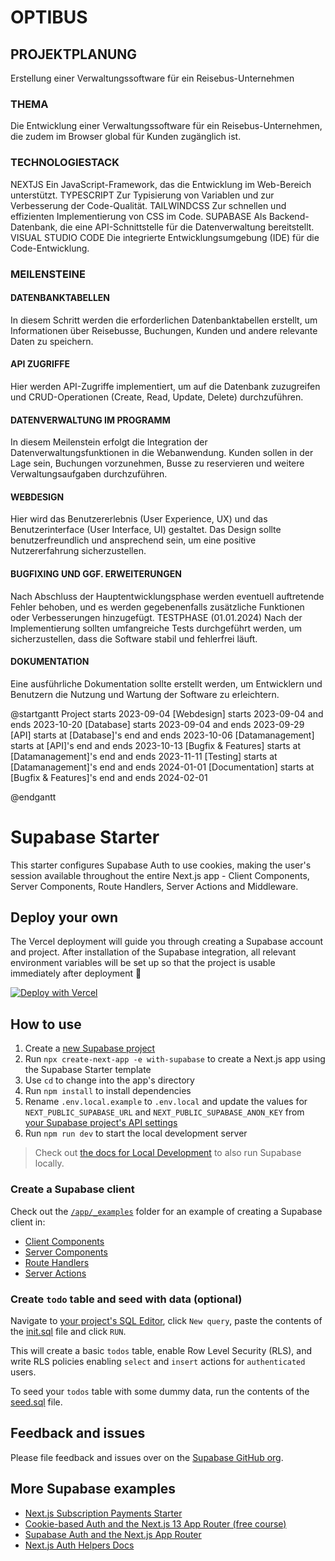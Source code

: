 # OPTIBUS

## PROJEKTPLANUNG
Erstellung einer Verwaltungssoftware für ein Reisebus-Unternehmen

### THEMA
Die Entwicklung einer Verwaltungssoftware für ein Reisebus-Unternehmen, die zudem im Browser global für Kunden zugänglich ist.

### TECHNOLOGIESTACK
NEXTJS Ein JavaScript-Framework, das die Entwicklung im Web-Bereich unterstützt.
TYPESCRIPT Zur Typisierung von Variablen und zur Verbesserung der Code-Qualität.
TAILWINDCSS Zur schnellen und effizienten Implementierung von CSS im Code.
SUPABASE Als Backend-Datenbank, die eine API-Schnittstelle für die Datenverwaltung bereitstellt.
VISUAL STUDIO CODE Die integrierte Entwicklungsumgebung (IDE) für die Code-Entwicklung.

### MEILENSTEINE

#### DATENBANKTABELLEN

In diesem Schritt werden die erforderlichen Datenbanktabellen erstellt, um Informationen über Reisebusse, Buchungen, Kunden und andere relevante Daten zu speichern.

#### API ZUGRIFFE
Hier werden API-Zugriffe implementiert, um auf die Datenbank zuzugreifen und CRUD-Operationen (Create, Read, Update, Delete) durchzuführen.

#### DATENVERWALTUNG IM PROGRAMM
In diesem Meilenstein erfolgt die Integration der Datenverwaltungsfunktionen in die Webanwendung. Kunden sollen in der Lage sein, Buchungen vorzunehmen, Busse zu reservieren und weitere Verwaltungsaufgaben durchzuführen.

#### WEBDESIGN
Hier wird das Benutzererlebnis (User Experience, UX) und das Benutzerinterface (User Interface, UI) gestaltet. Das Design sollte benutzerfreundlich und ansprechend sein, um eine positive Nutzererfahrung sicherzustellen.

#### BUGFIXING UND GGF. ERWEITERUNGEN
Nach Abschluss der Hauptentwicklungsphase werden eventuell auftretende Fehler behoben, und es werden gegebenenfalls zusätzliche Funktionen oder Verbesserungen hinzugefügt.
TESTPHASE (01.01.2024) Nach der Implementierung sollten umfangreiche Tests durchgeführt werden, um sicherzustellen, dass die Software stabil und fehlerfrei läuft.

#### DOKUMENTATION
Eine ausführliche Dokumentation sollte erstellt werden, um Entwicklern und Benutzern die Nutzung und Wartung der Software zu erleichtern.


@startgantt
Project starts 2023-09-04
[Webdesign] starts 2023-09-04 and ends 2023-10-20 
[Database] starts 2023-09-04 and ends 2023-09-29
[API] starts at [Database]'s end and ends 2023-10-06
[Datamanagement] starts at [API]'s end and ends 2023-10-13
[Bugfix & Features] starts at [Datamanagement]'s end and ends 2023-11-11
[Testing] starts at [Datamanagement]'s end and ends 2024-01-01
[Documentation] starts at [Bugfix & Features]'s end and ends 2024-02-01

@endgantt



# Supabase Starter

This starter configures Supabase Auth to use cookies, making the user's session available throughout the entire Next.js app - Client Components, Server Components, Route Handlers, Server Actions and Middleware.

## Deploy your own

The Vercel deployment will guide you through creating a Supabase account and project. After installation of the Supabase integration, all relevant environment variables will be set up so that the project is usable immediately after deployment 🚀

[![Deploy with Vercel](https://vercel.com/button)](https://vercel.com/new/clone?repository-url=https://github.com/vercel/next.js/tree/canary/examples/with-supabase&project-name=nextjs-with-supabase&repository-name=nextjs-with-supabase&integration-ids=oac_jUduyjQgOyzev1fjrW83NYOv)

## How to use

1. Create a [new Supabase project](https://database.new)
1. Run `npx create-next-app -e with-supabase` to create a Next.js app using the Supabase Starter template
1. Use `cd` to change into the app's directory
1. Run `npm install` to install dependencies
1. Rename `.env.local.example` to `.env.local` and update the values for `NEXT_PUBLIC_SUPABASE_URL` and `NEXT_PUBLIC_SUPABASE_ANON_KEY` from [your Supabase project's API settings](https://app.supabase.com/project/_/settings/api)
1. Run `npm run dev` to start the local development server

> Check out [the docs for Local Development](https://supabase.com/docs/guides/getting-started/local-development) to also run Supabase locally.

### Create a Supabase client

Check out the [`/app/_examples`](./app/_examples/) folder for an example of creating a Supabase client in:

- [Client Components](./app/_examples/client-component/page.tsx)
- [Server Components](./app/_examples/server-component/page.tsx)
- [Route Handlers](./app/_examples/route-handler/route.ts)
- [Server Actions](./app/_examples/server-action/page.tsx)

### Create `todo` table and seed with data (optional)

Navigate to [your project's SQL Editor](https://app.supabase.com/project/_/sql), click `New query`, paste the contents of the [init.sql](./supabase/migrations/20230618024722_init.sql) file and click `RUN`.

This will create a basic `todos` table, enable Row Level Security (RLS), and write RLS policies enabling `select` and `insert` actions for `authenticated` users.

To seed your `todos` table with some dummy data, run the contents of the [seed.sql](./supabase/seed.sql) file.

## Feedback and issues

Please file feedback and issues over on the [Supabase GitHub org](https://github.com/supabase/supabase/issues/new/choose).

## More Supabase examples

- [Next.js Subscription Payments Starter](https://github.com/vercel/nextjs-subscription-payments)
- [Cookie-based Auth and the Next.js 13 App Router (free course)](https://youtube.com/playlist?list=PL5S4mPUpp4OtMhpnp93EFSo42iQ40XjbF)
- [Supabase Auth and the Next.js App Router](https://github.com/supabase/supabase/tree/master/examples/auth/nextjs)
- [Next.js Auth Helpers Docs](https://supabase.com/docs/guides/auth/auth-helpers/nextjs)
